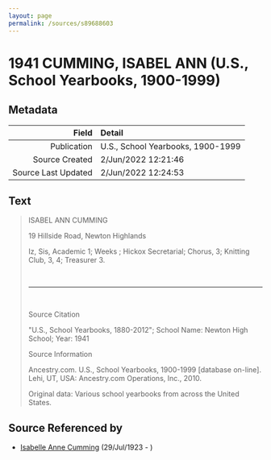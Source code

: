 ```yaml
---
layout: page
permalink: /sources/s89688603
---
```


# 1941 CUMMING, ISABEL ANN (U.S., School Yearbooks, 1900-1999)

## Metadata
Field | Detail
---:|:---
Publication | U.S., School Yearbooks, 1900-1999
Source Created | 2/Jun/2022 12:21:46
Source Last Updated | 2/Jun/2022 12:24:53

## Text

> ISABEL ANN CUMMING
>
> 19 Hillside Road, Newton Highlands
>
> Iz, Sis, Academic 1; Weeks ; Hickox Secretarial; Chorus, 3; Knitting Club, 3, 4; Treasurer 3.
>
> <br/>
>
> ---
>
> <br/>
>
> Source Citation
>
> "U.S., School Yearbooks, 1880-2012"; School Name: Newton High School; Year: 1941
>
> Source Information
>
> Ancestry.com. U.S., School Yearbooks, 1900-1999 [database on-line]. Lehi, UT, USA: Ancestry.com Operations, Inc., 2010.
>
> Original data: Various school yearbooks from across the United States.
>

## Source Referenced by

* [Isabelle Anne Cumming](../people/@44164031@-isabelle-anne-cumming-b1923-7-29-d.md) (29/Jul/1923 - )
